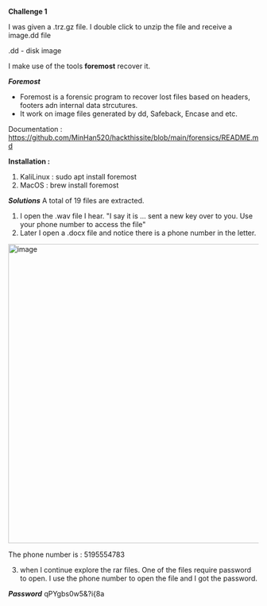 **Challenge 1**

I was given a .trz.gz file. 
I double click to unzip the file and receive a image.dd file

.dd - disk image

I make use of the tools <b>foremost</b> recover it. 

***Foremost***
- Foremost is a forensic program to recover lost files based on headers, footers adn internal data strcutures. 
- It work on image files generated by dd, Safeback, Encase and etc.

Documentation : https://github.com/MinHan520/hackthissite/blob/main/forensics/README.md

<b>Installation :</b>
1. KaliLinux : sudo apt install foremost
2. MacOS : brew install foremost

***Solutions***
A total of 19 files are extracted. 
1. I open the .wav file I hear. 
"I say it is ... sent a new key over to you. Use your phone number to access the file"
2. Later I open a .docx file and notice there is a phone number in the letter.

<img width="603" alt="image" src="https://github.com/user-attachments/assets/2ebb7419-696e-4847-ac04-8c1352cff162" />

The phone number is : 5195554783

3. when I continue explore the rar files. One of the files require password to open. I use the phone number to open the file and I got the password. 

***Password***
qPYgbs0w5&?i{8a



